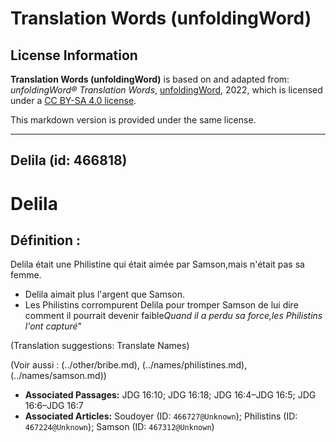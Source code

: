 # Translation Words (unfoldingWord)

## License Information

**Translation Words (unfoldingWord)** is based on and adapted from: _unfoldingWord® Translation Words_, [unfoldingWord](https://unfoldingword.org/utw), 2022, which is licensed under a [CC BY-SA 4.0 license](https://creativecommons.org/licenses/by-sa/4.0/legalcode.en).

This markdown version is provided under the same license.



--------------------------------

## Delila (id: 466818)

Delila
======

Définition :
------------

Delila était une Philistine qui était aimée par Samson,mais n'était pas sa femme.

* Delila aimait plus l'argent que Samson.
* Les Philistins corrompurent Delila pour tromper Samson de lui dire comment il pourrait devenir faible*Quand il a perdu sa force,les Philistins l'ont capturé*"

(Translation suggestions: Translate Names)

(Voir aussi : (../other/bribe.md), (../names/philistines.md), (../names/samson.md))

* **Associated Passages:** JDG 16:10; JDG 16:18; JDG 16:4–JDG 16:5; JDG 16:6–JDG 16:7
* **Associated Articles:** Soudoyer (ID: `466727@Unknown`); Philistins (ID: `467224@Unknown`); Samson (ID: `467312@Unknown`)

